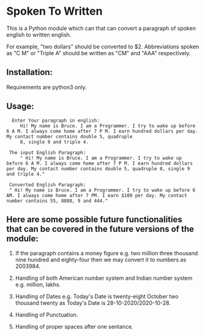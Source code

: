 
# Spoken To Written

This is a Python module which can that can convert a paragraph of spoken english to written english.

 For example, "two dollars" should be converted to $2. Abbreviations spoken as "C M" or "Triple A" should be written as "CM" and "AAA" respectively.


## Installation:


  Requirements are python3 only.


## Usage:


   ```
     Enter Your paragraph in english:
        Hi! My name is Bruce. I am a Programmer. I try to wake up before 6 A M. I always come home after 7 P M. I earn hundred dollars per day. My contact number contains double 5, quadruple
		8, single 9 and triple 4.

	The input English Paragraph:
 		" Hi! My name is Bruce. I am a Programmer. I try to wake up before 6 A M. I always come home after 7 P M. I earn hundred dollars per day. My contact number contains double 5, quadruple 8, single 9 and triple 4."

	Converted English Paragraph:
 	" Hi! My name is Bruce. I am a Programmer. I try to wake up before 6 AM. I always come home after 7 PM. I earn $100 per day. My contact number contains 55, 8888, 9 and 444."
```
	

## Here are some possible future functionalities that  can be covered in the future versions of the module:

1.   If the paragraph contains a money figure e.g. two million three thousand nine hundred and eighty-four then we may convert it to numbers as 2003984.

2. Handling of both American number system and Indian number system e.g. million, lakhs.

3.  Handling of Dates e.g. Today's Date is twenty-eight October two thousand twenty as Today's Date is 28-10-2020/2020-10-28.

4. Handling of Punctuation.

5. Handling of proper spaces after one sentance.
